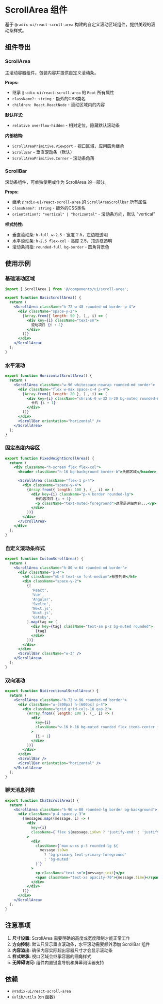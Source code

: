 # ScrollArea 组件

基于 `@radix-ui/react-scroll-area` 构建的自定义滚动区域组件，提供美观的滚动条样式。

## 组件导出

### ScrollArea

主滚动容器组件，包装内容并提供自定义滚动条。

**Props:**

- 继承 `@radix-ui/react-scroll-area` 的 `Root` 所有属性
- `className?: string` - 额外的CSS类名
- `children: React.ReactNode` - 滚动区域内的内容

**默认样式:**

- `relative overflow-hidden` - 相对定位，隐藏默认滚动条

**内部结构:**

- `ScrollAreaPrimitive.Viewport` - 视口区域，应用圆角继承
- `ScrollBar` - 垂直滚动条（默认）
- `ScrollAreaPrimitive.Corner` - 滚动条角落

### ScrollBar

滚动条组件，可单独使用或作为 ScrollArea 的一部分。

**Props:**

- 继承 `@radix-ui/react-scroll-area` 的 `ScrollAreaScrollbar` 所有属性
- `className?: string` - 额外的CSS类名
- `orientation?: "vertical" | "horizontal"` - 滚动条方向，默认 "vertical"

**样式特性:**

- 垂直滚动条: `h-full w-2.5` - 宽度 2.5，左边框透明
- 水平滚动条: `h-2.5 flex-col` - 高度 2.5，顶边框透明
- 滚动条拇指: `rounded-full bg-border` - 圆角背景色

## 使用示例

### 基础滚动区域

```jsx
import { ScrollArea } from '@/components/ui/scroll-area';

export function BasicScrollArea() {
  return (
    <ScrollArea className="h-72 w-48 rounded-md border p-4">
      <div className="space-y-2">
        {Array.from({ length: 50 }, (_, i) => (
          <div key={i} className="text-sm">
            滚动项目 {i + 1}
          </div>
        ))}
      </div>
    </ScrollArea>
  );
}
```

### 水平滚动

```jsx
export function HorizontalScrollArea() {
  return (
    <ScrollArea className="w-96 whitespace-nowrap rounded-md border">
      <div className="flex w-max space-x-4 p-4">
        {Array.from({ length: 20 }, (_, i) => (
          <div key={i} className="shrink-0 w-32 h-20 bg-muted rounded-md">
            卡片 {i + 1}
          </div>
        ))}
      </div>
      <ScrollBar orientation="horizontal" />
    </ScrollArea>
  );
}
```

### 固定高度内容区

```jsx
export function FixedHeightScrollArea() {
  return (
    <div className="h-screen flex flex-col">
      <header className="h-16 bg-background border-b">头部区域</header>

      <ScrollArea className="flex-1 p-4">
        <div className="space-y-4">
          {Array.from({ length: 100 }, (_, i) => (
            <div key={i} className="p-4 border rounded-lg">
              长内容项目 {i + 1}
              <p className="text-muted-foreground">这里是详细内容...</p>
            </div>
          ))}
        </div>
      </ScrollArea>
    </div>
  );
}
```

### 自定义滚动条样式

```jsx
export function CustomScrollArea() {
  return (
    <ScrollArea className="h-80 w-64 rounded-md border">
      <div className="p-4">
        <h4 className="mb-4 text-sm font-medium">标签列表</h4>
        <div className="space-y-2">
          {[
            'React',
            'Vue',
            'Angular',
            'Svelte',
            'Next.js',
            'Nuxt.js',
            'Gatsby',
          ].map(tag => (
            <div key={tag} className="text-sm p-2 bg-muted rounded">
              {tag}
            </div>
          ))}
        </div>
      </div>
      <ScrollBar className="w-3" />
    </ScrollArea>
  );
}
```

### 双向滚动

```jsx
export function BidirectionalScrollArea() {
  return (
    <ScrollArea className="h-72 w-96 rounded-md border">
      <div className="w-[800px] h-[600px] p-4">
        <div className="grid grid-cols-10 gap-2">
          {Array.from({ length: 100 }, (_, i) => (
            <div
              key={i}
              className="w-16 h-16 bg-muted rounded flex items-center justify-center text-xs"
            >
              {i + 1}
            </div>
          ))}
        </div>
      </div>
      <ScrollBar />
      <ScrollBar orientation="horizontal" />
    </ScrollArea>
  );
}
```

### 聊天消息列表

```jsx
export function ChatScrollArea() {
  return (
    <ScrollArea className="h-96 w-80 rounded-lg border bg-background">
      <div className="p-4 space-y-3">
        {messages.map((message, i) => (
          <div
            key={i}
            className={`flex ${message.isOwn ? 'justify-end' : 'justify-start'}`}
          >
            <div
              className={`max-w-xs p-3 rounded-lg ${
                message.isOwn
                  ? 'bg-primary text-primary-foreground'
                  : 'bg-muted'
              }`}
            >
              <p className="text-sm">{message.text}</p>
              <span className="text-xs opacity-70">{message.time}</span>
            </div>
          </div>
        ))}
      </div>
    </ScrollArea>
  );
}
```

## 注意事项

1. **尺寸设置:** ScrollArea 需要明确的高度或宽度限制才能正常工作
2. **方向控制:** 默认只显示垂直滚动条，水平滚动需要额外添加 ScrollBar 组件
3. **内容溢出:** 确保内容实际超出容器尺寸才会显示滚动条
4. **样式继承:** 视口区域会继承容器的圆角样式
5. **无障碍访问:** 组件内置键盘导航和屏幕阅读器支持

## 依赖

- `@radix-ui/react-scroll-area`
- `@/lib/utils` (cn 函数)
